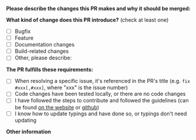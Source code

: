 <!-- (Update "[ ]" to "[x]" to check a box) -->

**Please describe the changes this PR makes and why it should be merged:**

**What kind of change does this PR introduce?** (check at least one)

- [ ] Bugfix
- [ ] Feature
- [ ] Documentation changes
- [ ] Build-related changes
- [ ] Other, please describe:

**The PR fulfills these requirements:**

- [ ] When resolving a specific issue, it's referenced in the PR's title (e.g. `fix #xxx[,#xxx]`, where "xxx" is the issue number)
- [ ] Code changes have been tested locally, or there are no code changes
- [ ] I have followed the steps to contribute and followed the guidelines (can be found [on the website](https://rocketleaguemapmaking.com/more/contribute.html#add-new-content) or [github](https://github.com/RocketLeagueMapmaking/RL-docs/blob/master/CONTRIBUTING.md))
- [ ] I know how to update typings and have done so, or typings don't need updating

**Other information**
